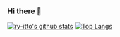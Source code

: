 ### Hi there 👋
[![ry-itto's github stats](https://github-readme-stats.vercel.app/api?username=ry-itto)](https://github.com/anuraghazra/github-readme-stats)
[![Top Langs](https://github-readme-stats.vercel.app/api/top-langs/?username=ry-itto&layout=compact)](https://github.com/anuraghazra/github-readme-stats)

<!--
**ry-itto/ry-itto** is a ✨ _special_ ✨ repository because its `README.md` (this file) appears on your GitHub profile.

Here are some ideas to get you started:

- 🔭 I’m currently working on ...
- 🌱 I’m currently learning ...
- 👯 I’m looking to collaborate on ...
- 🤔 I’m looking for help with ...
- 💬 Ask me about ...
- 📫 How to reach me: ...
- 😄 Pronouns: ...
- ⚡ Fun fact: ...
-->
